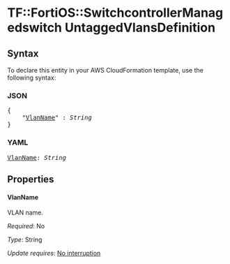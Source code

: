 # TF::FortiOS::SwitchcontrollerManagedswitch UntaggedVlansDefinition

## Syntax

To declare this entity in your AWS CloudFormation template, use the following syntax:

### JSON

<pre>
{
    "<a href="#vlanname" title="VlanName">VlanName</a>" : <i>String</i>
}
</pre>

### YAML

<pre>
<a href="#vlanname" title="VlanName">VlanName</a>: <i>String</i>
</pre>

## Properties

#### VlanName

VLAN name.

_Required_: No

_Type_: String

_Update requires_: [No interruption](https://docs.aws.amazon.com/AWSCloudFormation/latest/UserGuide/using-cfn-updating-stacks-update-behaviors.html#update-no-interrupt)

